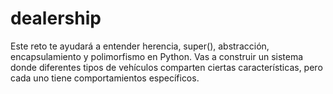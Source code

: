 # dealership
Este reto te ayudará a entender herencia, super(), abstracción, encapsulamiento y polimorfismo en Python. Vas a construir un sistema donde diferentes tipos de vehículos comparten ciertas características, pero cada uno tiene comportamientos específicos.
